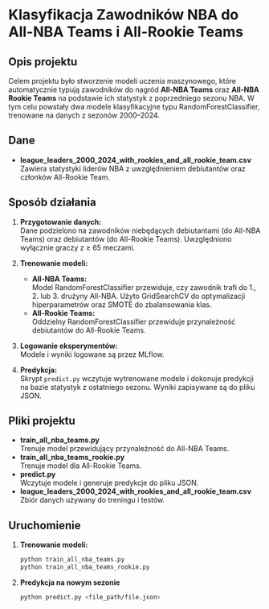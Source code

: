 # Klasyfikacja Zawodników NBA do All-NBA Teams i All-Rookie Teams

## Opis projektu

Celem projektu było stworzenie modeli uczenia maszynowego, które automatycznie typują zawodników do nagród **All-NBA Teams** oraz **All-NBA Rookie Teams** na podstawie ich statystyk z poprzedniego sezonu NBA. W tym celu powstały dwa modele klasyfikacyjne typu RandomForestClassifier, trenowane na danych z sezonów 2000–2024.

## Dane

- **league_leaders_2000_2024_with_rookies_and_all_rookie_team.csv**  
  Zawiera statystyki liderów NBA z uwzględnieniem debiutantów oraz członków All-Rookie Team.

## Sposób działania

1. **Przygotowanie danych:**  
   Dane podzielono na zawodników niebędących debiutantami (do All-NBA Teams) oraz debiutantów (do All-Rookie Teams). Uwzględniono wyłącznie graczy z ≥ 65 meczami.

2. **Trenowanie modeli:**
   - **All-NBA Teams:**  
     Model RandomForestClassifier przewiduje, czy zawodnik trafi do 1., 2. lub 3. drużyny All-NBA. Użyto GridSearchCV do optymalizacji hiperparametrów oraz SMOTE do zbalansowania klas.
   - **All-Rookie Teams:**  
     Oddzielny RandomForestClassifier przewiduje przynależność debiutantów do All-Rookie Teams.

3. **Logowanie eksperymentów:**  
   Modele i wyniki logowane są przez MLflow.

4. **Predykcja:**  
   Skrypt `predict.py` wczytuje wytrenowane modele i dokonuje predykcji na bazie statystyk z ostatniego sezonu. Wyniki zapisywane są do pliku JSON.

## Pliki projektu

- **train_all_nba_teams.py**  
  Trenuje model przewidujący przynależność do All-NBA Teams.
- **train_all_nba_teams_rookie.py**  
  Trenuje model dla All-Rookie Teams.
- **predict.py**  
  Wczytuje modele i generuje predykcje do pliku JSON.
- **league_leaders_2000_2024_with_rookies_and_all_rookie_team.csv**  
  Zbiór danych używany do treningu i testów.

## Uruchomienie

1. **Trenowanie modeli:**
   ```bash
   python train_all_nba_teams.py
   python train_all_nba_teams_rookie.py

2. **Predykcja na nowym sezonie**
   ```bash
   python predict.py <file_path/file.json>
   ```

